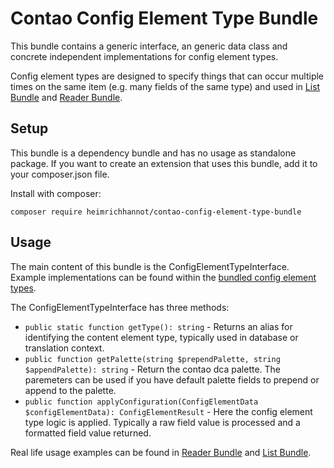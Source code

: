 # Contao Config Element Type Bundle

This bundle contains a generic interface, an generic data class and concrete independent implementations for config element types. 

Config element types are designed to specify things that can occur multiple times on the same item (e.g. many fields of the same type) and used in [List Bundle](https://github.com/heimrichhannot/contao-list-bundle) and [Reader Bundle](https://github.com/heimrichhannot/contao-reader-bundle).



## Setup

This bundle is a dependency bundle and has no usage as standalone package. If you want to create an extension that uses this bundle, add it to your composer.json file.

Install with composer:

    composer require heimrichhannot/contao-config-element-type-bundle
    
## Usage

The main content of this bundle is the ConfigElementTypeInterface. Example implementations can be found within the [bundled config element types](src/ConfigElementType/Concrete/).

The ConfigElementTypeInterface has three methods:
* `public static function getType(): string` - Returns an alias for identifying the content element type, typically used in database or translation context.
* `public function getPalette(string $prependPalette, string $appendPalette): string` - Return the contao dca palette. The paremeters can be used if you have default palette fields to prepend or append to the palette.
* `public function applyConfiguration(ConfigElementData $configElementData): ConfigElementResult` - Here the config element type logic is applied. Typically a raw field value is processed and a formatted field value returned. 

Real life usage examples can be found in [Reader Bundle](https://github.com/heimrichhannot/contao-reader-bundle) and [List Bundle](https://github.com/heimrichhannot/contao-list-bundle).